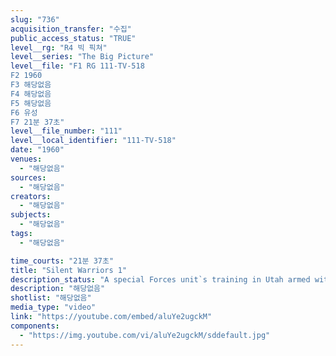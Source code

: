 ```yaml
---
slug: "736"
acquisition_transfer: "수집"
public_access_status: "TRUE"
level__rg: "R4 빅 픽쳐"
level__series: "The Big Picture"
level__file: "F1 RG 111-TV-518
F2 1960
F3 해당없음
F4 해당없음
F5 해당없음
F6 유성
F7 21분 37초"
level__file_number: "111"
level__local_identifier: "111-TV-518"
date: "1960"
venues: 
  - "해당없음"
sources: 
  - "해당없음"
creators: 
  - "해당없음"
subjects: 
  - "해당없음"
tags: 
  - "해당없음"

time_courts: "21분 37초"
title: "Silent Warriors 1"
description_status: "A special Forces unit`s training in Utah armed with deadly bows and arrows."
description: "해당없음"
shotlist: "해당없음"
media_type: "video"
link: "https://youtube.com/embed/aluYe2ugckM"
components: 
  - "https://img.youtube.com/vi/aluYe2ugckM/sddefault.jpg"
---
```

